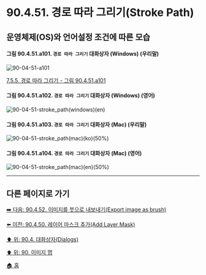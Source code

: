 # 90.4.51. 경로 따라 그리기(Stroke Path)
## 운영체제(OS)와 언어설정 조건에 따른 모습

<a id="90-04-51-a101"></a>

#### 그림 90.4.51.a101. `경로 따라 그리기` 대화상자 (Windows) (우리말)
![90-04-51-a101](https://github.com/wonder13662/gimp/assets/15767104/6afd212b-526f-498b-a8cd-a29cb373c15a)

[7.5.5. 경로 따라 그리기 - 그림 90.4.51.a101](./07-05-05-stroking-a-path.md#90-04-51-a101)

<a id="90-04-51-a102"></a>

#### 그림 90.4.51.a102. `경로 따라 그리기` 대화상자 (Windows) (영어)
![90-04-51-stroke_path(windows)(en)](https://github.com/wonder13662/gimp/assets/15767104/d0c572d9-5e05-4f1a-936d-9999595f1e9a)

#### 그림 90.4.51.a103. `경로 따라 그리기` 대화상자 (Mac) (우리말)
![90-04-51-stroke_path(mac)(ko)(50%)](https://github.com/wonder13662/gimp/assets/15767104/0cc8ae2f-31e3-4e70-a95a-ef087e36876a)

#### 그림 90.4.51.a104. `경로 따라 그리기` 대화상자 (Mac) (영어)
![90-04-51-stroke_path(mac)(en)(50%)](https://github.com/wonder13662/gimp/assets/15767104/d9d5dc6e-7f70-4b93-b61f-f78fe16ec1d3)

***

## 다른 페이지로 가기

[➡️ 다음: 90.4.52. 이미지를 붓으로 내보내기(Export image as brush)](./90-04-52-export_image_as_brush.md)

[⬅️ 이전: 90.4.50. 레이어 마스크 추가(Add Layer Mask)](./90-04-50-add_layer_mask.md)

[⬆️ 위: 90.4. 대화상자(Dialogs)](./90-04-00-dialogs.md)

[⬆️ 위: 90. 이미지 맵](./90-00-image-map.md)

[🏠 홈](./00-home.md)

